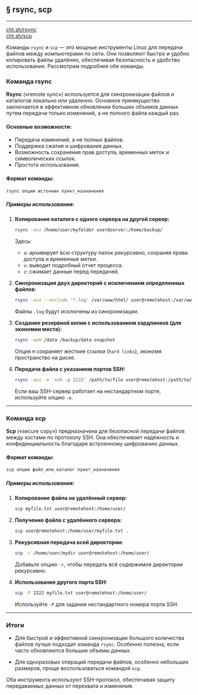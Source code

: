 ## § rsync, scp
----
  [cht.sh/rsync](https://cheat.sh/rsync)
<br/> [cht.sh/scp](https://cheat.sh/scp)


Команды `rsync` и `scp` — это мощные инструменты Linux для передачи файлов между компьютерами по сети. Они позволяют быстро и удобно копировать файлы удалённо, обеспечивая безопасность и удобство использования. Рассмотрим подробнее обе команды.

### Команда **rsync**

**Rsync** («remote sync») используется для синхронизации файлов и каталогов локально или удаленно. Основное преимущество заключается в эффективном обновлении больших объемов данных путем передачи только изменений, а не полного файла каждый раз.

#### Основные возможности:
- Передача изменений, а не полных файлов.
- Поддержка сжатия и шифрования данных.
- Возможность сохранения прав доступа, временных меток и символических ссылок.
- Простота использования.

#### Формат команды:
```bash
rsync опции источник пункт_назначения
```

##### Примеры использования:

1. **Копирование каталога с одного сервера на другой сервер:**
   ```bash
   rsync -avz /home/user/myfolder user@server:/home/backup/
   ```
   Здесь:
   - `a`: архивирует всю структуру папок рекурсивно, сохраняя права доступа и временные метки.
   - `v`: выводит подробный отчет процесса.
   - `z`: сжимает данные перед передачей.
   
2. **Синхронизация двух директорий с исключением определенных файлов:**
   ```bash
   rsync -avz --exclude '*.log' /var/www/html/ user@remotehost:/var/www/html/
   ```
   Файлы `.log` будут исключены из синхронизации.

3. **Создание резервной копии с использованием хардлинков (для экономии места):**
   ```bash
   rsync -avH /data /backup/data-snapshot
   ```
   Опция `H` сохраняет жесткие ссылки (`hard links`), экономя пространство на диске.

4. **Передача файла с указанием портов SSH:**
   ```bash
   rsync -avz -e 'ssh -p 2222' /path/to/file user@remotehost:/path/to/destination
   ```
   Если ваш SSH-сервер работает на нестандартном порте, используйте опцию `-e`.

---

### Команда **scp**

**Scp** («secure copy») предназначена для безопасной передачи файлов между хостами по протоколу SSH. Она обеспечивает надёжность и конфиденциальность благодаря встроенному шифрованию данных.

#### Формат команды:
```bash
scp опции файл_или_каталог пункт_назначения
```

##### Примеры использования:

1. **Копирование файла на удалённый сервер:**
   ```bash
   scp myfile.txt user@remotehost:/home/user/
   ```

2. **Получение файла с удалённого сервера:**
   ```bash
   scp user@remotehost:/home/user/myfile.txt .
   ```

3. **Рекурсивная передача всей директории:**
   ```bash
   scp -r /home/user/mydir user@remotehost:/home/user/
   ```
   Добавьте опцию `-r`, чтобы передать всё содержимое директории рекурсивно.

4. **Использование другого порта SSH:**
   ```bash
   scp -P 2222 myfile.txt user@remotehost:/home/user/
   ```
   Используйте `-P` для задания нестандартного номера порта SSH.

---

### Итоги

- Для быстрой и эффективной синхронизации большого количества файлов лучше подходит команда `rsync`. Особенно полезна, если часто обновляются большие объемы данных.
  
- Для одноразовых операций передачи файлов, особенно небольших размеров, проще воспользоваться командой `scp`.

Оба инструмента используют SSH-протокол, обеспечивая защиту передаваемых данных от перехвата и изменения.


